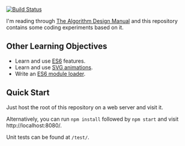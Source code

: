 [![Build Status](https://travis-ci.org/toolness/algorithm-fun.svg)](https://travis-ci.org/toolness/algorithm-fun)

I'm reading through [The Algorithm Design Manual][adm] and this
repository contains some coding experiments based on it.

## Other Learning Objectives

* Learn and use [ES6][] features.
* Learn and use [SVG animations][].
* Write an [ES6 module loader][loader].

## Quick Start

Just host the root of this repository on a web server and visit it.

Alternatively, you can run `npm install` followed by `npm start` and visit
http://localhost:8080/.

Unit tests can be found at `/test/`.

[adm]: http://www.algorist.com/
[SVG animations]: https://css-tricks.com/guide-svg-animations-smil/
[ES6]: https://github.com/lukehoban/es6features#readme
[loader]: https://github.com/toolness/algorithm-fun/blob/gh-pages/mini-loader.js
